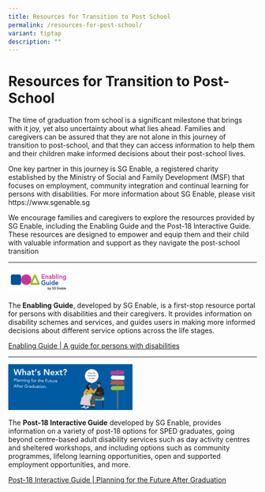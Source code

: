 ```yaml
---
title: Resources for Transition to Post School
permalink: /resources-for-post-school/
variant: tiptap
description: ""
---
```

<h1>Resources for Transition to Post-School</h1>
<p>The time of graduation from school is a significant milestone that brings
with it joy, yet also uncertainty about what lies ahead. Families and caregivers
can be assured that they are not alone in this journey of transition to
post-school, and that they can access information to help them and their
children make informed decisions about their post-school lives.</p>
<p>One key partner in this journey is SG Enable, a registered charity established
by the Ministry of Social and Family Development (MSF) that focuses on
employment, community integration and continual learning for persons with
disabilities. For more information about SG Enable, please visit <a rel="noopener noreferrer nofollow" target="_blank">https://www.sgenable.sg</a>
</p>
<p>We encourage families and caregivers to explore the resources provided
by SG Enable, including the Enabling Guide and the Post-18 Interactive
Guide. These resources are designed to empower and equip them and their
child with valuable information and support as they navigate the post-school
transition</p>
<hr>
<p></p>
<div class="isomer-image-wrapper">
<img style="width: 25%;" height="auto" width="100%" alt="" src="/images/sge_enabling_guide.png">
</div>
<p>The<strong> Enabling Guide</strong>, developed by SG Enable, is a first-stop
resource portal for persons with disabilities and their caregivers. It
provides information on disability schemes and services, and guides users
in making more informed decisions about different service options across
the life stages.</p>
<p><a href="https://www.enablingguide.sg/" rel="noopener noreferrer nofollow" target="_blank">Enabling Guide | A guide for persons with disabilities</a>
</p>
<hr>
<p></p>
<div class="isomer-image-wrapper">
<img style="width: 50%;" height="auto" width="100%" alt="" src="/images/sge_post_18_interactive_guide.png">
</div>
<p>The <strong>Post-18 Interactive Guide</strong> developed by SG Enable, provides
information on a variety of post-18 options for SPED graduates, going beyond
centre-based adult disability services such as day activity centres and
sheltered workshops, and including options such as community programmes,
lifelong learning opportunities, open and supported employment opportunities,
and more.</p>
<p><a href="https://www.enablingguide.sg/disability-info/life-stages-transitions/post-18-interactive-guide" rel="noopener noreferrer nofollow" target="_blank">Post-18 Interactive Guide | Planning for the Future After Graduation</a>
</p>